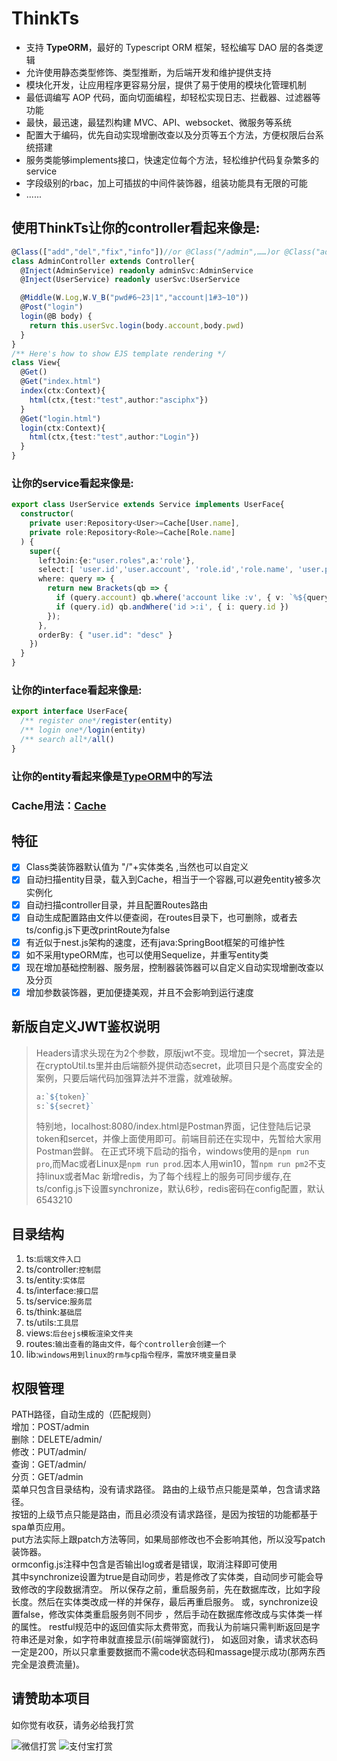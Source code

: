 # ThinkTs
- 支持 **TypeORM**，最好的 Typescript ORM 框架，轻松编写 DAO 层的各类逻辑
- 允许使用静态类型修饰、类型推断，为后端开发和维护提供支持
- 模块化开发，让应用程序更容易分层，提供了易于使用的模块化管理机制
- 最低调编写 AOP 代码，面向切面编程，却轻松实现日志、拦截器、过滤器等功能
- 最快，最迅速，最猛烈构建 MVC、API、websocket、微服务等系统
- 配置大于编码，优先自动实现增删改查以及分页等五个方法，方便权限后台系统搭建
- 服务类能够implements接口，快速定位每个方法，轻松维护代码复杂繁多的service
- 字段级别的rbac，加上可插拔的中间件装饰器，组装功能具有无限的可能
- ......
## 使用**ThinkTs**让你的controller看起来像是:

```typescript
@Class(["add","del","fix","info"])//or @Class("/admin",……)or @Class("admin",……)
class AdminController extends Controller{
  @Inject(AdminService) readonly adminSvc:AdminService
  @Inject(UserService) readonly userSvc:UserService

  @Middle(W.Log,W.V_B("pwd#6~23|1","account|1#3~10"))
  @Post("login")
  login(@B body) {
    return this.userSvc.login(body.account,body.pwd)
  }
}
/** Here's how to show EJS template rendering */
class View{
  @Get()
  @Get("index.html")
  index(ctx:Context){
    html(ctx,{test:"test",author:"asciphx"})
  }
  @Get("login.html")
  login(ctx:Context){
    html(ctx,{test:"test",author:"Login"})
  }
}
```
### 让你的service看起来像是:
```typescript
export class UserService extends Service implements UserFace{
  constructor(
    private user:Repository<User>=Cache[User.name],
    private role:Repository<Role>=Cache[Role.name]
  ) {
    super({
      leftJoin:{e:"user.roles",a:'role'},
      select:[ 'user.id','user.account', 'role.id','role.name', 'user.photo', 'user.status'],
      where: query => {
        return new Brackets(qb => {
          if (query.account) qb.where('account like :v', { v: `%${query.account}%` })
          if (query.id) qb.andWhere('id >:i', { i: query.id })
        });
      },
      orderBy: { "user.id": "desc" }
    })
  }
}
```
### 让你的interface看起来像是:
```typescript
export interface UserFace{
  /** register one*/register(entity)
  /** login one*/login(entity)
  /** search all*/all()
}
```
### 让你的entity看起来像是[TypeORM](https://github.com/typeorm/typeorm)中的写法

### Cache用法：[Cache](https://github.com/typeorm/typeorm/blob/master/docs/caching.md)

## 特征
- [x] Class类装饰器默认值为 "/"+实体类名 ,当然也可以自定义
- [x] 自动扫描entity目录，载入到Cache，相当于一个容器,可以避免entity被多次实例化
- [x] 自动扫描controller目录，并且配置Routes路由
- [x] 自动生成配置路由文件以便查阅，在routes目录下，也可删除，或者去ts/config.js下更改printRoute为false
- [x] 有近似于nest.js架构的速度，还有java:SpringBoot框架的可维护性
- [x] 如不采用typeORM库，也可以使用Sequelize，并重写entity类
- [x] 现在增加基础控制器、服务层，控制器装饰器可以自定义自动实现增删改查以及分页
- [x] 增加参数装饰器，更加便捷美观，并且不会影响到运行速度

## 新版自定义JWT鉴权说明
> Headers请求头现在为2个参数，原版jwt不变。现增加一个secret，算法是在cryptoUtil.ts里并由后端额外提供动态secret，此项目只是个高度安全的案例，只要后端代码加强算法并不泄露，就难破解。
> ```javascript
> a:`${token}`
> s:`${secret}`
> ```
> 特别地，localhost:8080/index.html是Postman界面，记住登陆后记录token和sercet，并像上面使用即可。前端目前还在实现中，先暂给大家用Postman尝鲜。
> 在正式环境下启动的指令，windows使用的是`npm run pro`,而Mac或者Linux是`npm run prod`.因本人用win10，暂`npm run pm2`不支持linux或者Mac
> 新增redis，为了每个线程上的服务可同步缓存,在ts/config.js下设置synchronize，默认6秒，redis密码在config配置，默认6543210

## 目录结构
1. ts:`后端文件入口`
2. ts/controller:`控制层`
3. ts/entity:`实体层`
4. ts/interface:`接口层`
5. ts/service:`服务层`
6. ts/think:`基础层`
7. ts/utils:`工具层`
8. views:`后台ejs模板渲染文件夹`
9. routes:`输出查看的路由文件，每个controller会创建一个`
10. lib:`windows用到linux的rm与cp指令程序，需放环境变量目录`

## 权限管理
PATH路径，自动生成的（匹配规则）  
增加：POST/admin  
删除：DELETE/admin/  
修改：PUT/admin/  
查询：GET/admin/  
分页：GET/admin  
菜单只包含目录结构，没有请求路径。  路由的上级节点只能是菜单，包含请求路径。  
按钮的上级节点只能是路由，而且必须没有请求路径，是因为按钮的功能都基于spa单页应用。  
put方法实际上跟patch方法等同，如果局部修改也不会影响其他，所以没写patch装饰器。  
ormconfig.js注释中包含是否输出log或者是错误，取消注释即可使用  
其中synchronize设置为true是自动同步，若是修改了实体类，自动同步可能会导致修改的字段数据清空。
所以保存之前，重启服务前，先在数据库改，比如字段长度。然后在实体类改成一样的并保存，最后再重启服务。
或，synchronize设置false，修改实体类重启服务则不同步 ，然后手动在数据库修改成与实体类一样的属性。
restful规范中的返回值实际太费带宽，而我认为前端只需判断返回是字符串还是对象，如字符串就直接显示(前端弹窗就行)，
如返回对象，请求状态码一定是200，所以只拿重要数据而不需code状态码和massage提示成功(那两东西完全是浪费流量)。

## **请赞助本项目**
如你觉有收获，请务必给我打赏

![微信打赏](http://www.91huanwei.com/1.jpg)
![支付宝打赏](http://www.91huanwei.com/0.jpg)
